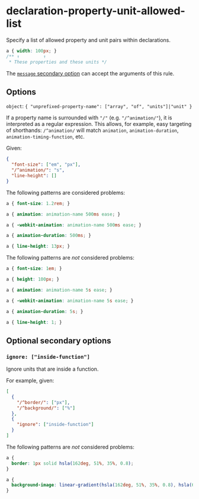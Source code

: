 # declaration-property-unit-allowed-list

Specify a list of allowed property and unit pairs within declarations.

<!-- prettier-ignore -->
```css
a { width: 100px; }
/** ↑         ↑
 * These properties and these units */
```

The [`message` secondary option](https://github.com/stylelint/stylelint/tree/15.10.1/docsuser-guideconfigure.md#message) can accept the arguments of this rule.

## Options

`object`: `{ "unprefixed-property-name": ["array", "of", "units"]|"unit" }`

If a property name is surrounded with `"/"` (e.g. `"/^animation/"`), it is interpreted as a regular expression. This allows, for example, easy targeting of shorthands: `/^animation/` will match `animation`, `animation-duration`, `animation-timing-function`, etc.

Given:

```json
{
  "font-size": ["em", "px"],
  "/^animation/": "s",
  "line-height": []
}
```

The following patterns are considered problems:

<!-- prettier-ignore -->
```css
a { font-size: 1.2rem; }
```

<!-- prettier-ignore -->
```css
a { animation: animation-name 500ms ease; }
```

<!-- prettier-ignore -->
```css
a { -webkit-animation: animation-name 500ms ease; }
```

<!-- prettier-ignore -->
```css
a { animation-duration: 500ms; }
```

<!-- prettier-ignore -->
```css
a { line-height: 13px; }
```

The following patterns are _not_ considered problems:

<!-- prettier-ignore -->
```css
a { font-size: 1em; }
```

<!-- prettier-ignore -->
```css
a { height: 100px; }
```

<!-- prettier-ignore -->
```css
a { animation: animation-name 5s ease; }
```

<!-- prettier-ignore -->
```css
a { -webkit-animation: animation-name 5s ease; }
```

<!-- prettier-ignore -->
```css
a { animation-duration: 5s; }
```

<!-- prettier-ignore -->
```css
a { line-height: 1; }
```

## Optional secondary options

### `ignore: ["inside-function"]`

Ignore units that are inside a function.

For example, given:

```json
[
  {
    "/^border/": ["px"],
    "/^background/": ["%"]
  },
  {
    "ignore": ["inside-function"]
  }
]
```

The following patterns are _not_ considered problems:

<!-- prettier-ignore -->
```css
a {
  border: 1px solid hsla(162deg, 51%, 35%, 0.8);
}
```

<!-- prettier-ignore -->
```css
a {
  background-image: linear-gradient(hsla(162deg, 51%, 35%, 0.8), hsla(62deg, 51%, 35%, 0.8));
}
```
